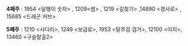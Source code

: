 ﻿**4째주** : 1954 <달팽이 숫자> , 1209<썸> , 1219 <길찾기> ,14890 <경사로> , 15685 <드래곤 커브>


**5째주** : 1210 <사다리>, 1249 <보급로>, 1953 <탈주검 검거>, 12100 <이지>, 13460 <구슬탈출2>
